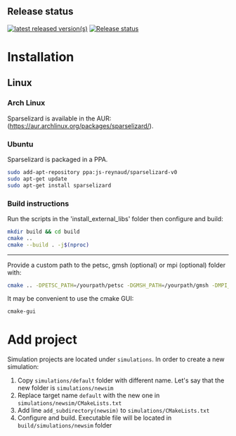 ## Release status

[![latest released version(s)](https://repology.org/badge/latest-versions/sparselizard.svg)](https://repology.org/project/sparselizard/versions)
[![Release status](https://repology.org/badge/tiny-repos/sparselizard.svg)](https://repology.org/metapackage/sparselizard/versions)


# Installation 

## Linux 

### Arch Linux

Sparselizard is available in the AUR: (https://aur.archlinux.org/packages/sparselizard/).

### Ubuntu

Sparselizard is packaged in a PPA.
```bash
sudo add-apt-repository ppa:js-reynaud/sparselizard-v0
sudo apt-get update
sudo apt-get install sparselizard
```

### Build instructions

Run the scripts in the 'install_external_libs' folder then configure and build:
```bash
mkdir build && cd build
cmake ..
cmake --build . -j$(nproc)
```

---

Provide a custom path to the petsc, gmsh (optional) or mpi (optional) folder with:
```bash
cmake .. -DPETSC_PATH=/yourpath/petsc -DGMSH_PATH=/yourpath/gmsh -DMPI_PATH=/yourpath/mpi
```

It may be convenient to use the cmake GUI:
```bash
cmake-gui
```

# Add project

Simulation projects are located under `simulations`.
In order to create a new simulation:

1. Copy `simulations/default` folder with different name. Let's say that the new folder is
   `simulations/newsim`
1. Replace target name `default` with the new one in `simulations/newsim/CMakeLists.txt`
1. Add line `add_subdirectory(newsim)` to `simulations/CMakeLists.txt`
1. Configure and build. Executable file will be located in `build/simulations/newsim` folder

